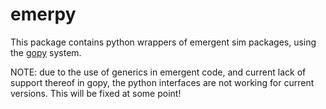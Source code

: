 # emerpy

This package contains python wrappers of emergent sim packages, using the [gopy](https://github.com/go-python/gopy) system.

NOTE: due to the use of generics in emergent code, and current lack of support thereof in gopy, the python interfaces are not working for current versions.  This will be fixed at some point!


